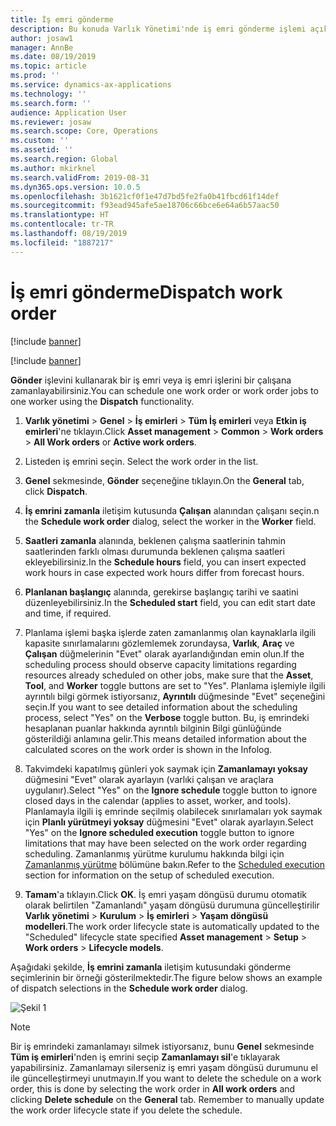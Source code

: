```yaml
---
title: İş emri gönderme
description: Bu konuda Varlık Yönetimi'nde iş emri gönderme işlemi açıklanmaktadır.
author: josaw1
manager: AnnBe
ms.date: 08/19/2019
ms.topic: article
ms.prod: ''
ms.service: dynamics-ax-applications
ms.technology: ''
ms.search.form: ''
audience: Application User
ms.reviewer: josaw
ms.search.scope: Core, Operations
ms.custom: ''
ms.assetid: ''
ms.search.region: Global
ms.author: mkirknel
ms.search.validFrom: 2019-08-31
ms.dyn365.ops.version: 10.0.5
ms.openlocfilehash: 3b1621cf0f1e47d7bd5fe2fa0b41fbcd61f14def
ms.sourcegitcommit: f93ead945afe5ae18706c66bce6e64a6b57aac50
ms.translationtype: HT
ms.contentlocale: tr-TR
ms.lasthandoff: 08/19/2019
ms.locfileid: "1887217"
---
```

# <a name="dispatch-work-order"></a><span data-ttu-id="56ae6-103">İş emri gönderme</span><span class="sxs-lookup"><span data-stu-id="56ae6-103">Dispatch work order</span></span>

[!include [banner](../../includes/banner.md)]

[!include [banner](../../includes/preview-banner.md)]

<span data-ttu-id="56ae6-104">**Gönder** işlevini kullanarak bir iş emri veya iş emri işlerini bir çalışana zamanlayabilirsiniz.</span><span class="sxs-lookup"><span data-stu-id="56ae6-104">You can schedule one work order or work order jobs to one worker using the **Dispatch** functionality.</span></span>

1. <span data-ttu-id="56ae6-105">**Varlık yönetimi** > **Genel** > **İş emirleri** > **Tüm İş emirleri** veya **Etkin iş emirleri**'ne tıklayın.</span><span class="sxs-lookup"><span data-stu-id="56ae6-105">Click **Asset management** > **Common** > **Work orders** > **All Work orders** or **Active work orders**.</span></span>

2. <span data-ttu-id="56ae6-106">Listeden iş emrini seçin. </span><span class="sxs-lookup"><span data-stu-id="56ae6-106">Select the work order in the list.</span></span>

3. <span data-ttu-id="56ae6-107">**Genel** sekmesinde, **Gönder** seçeneğine tıklayın.</span><span class="sxs-lookup"><span data-stu-id="56ae6-107">On the **General** tab, click **Dispatch**.</span></span>

4. <span data-ttu-id="56ae6-108">**İş emrini zamanla** iletişim kutusunda **Çalışan** alanından çalışanı seçin.</span><span class="sxs-lookup"><span data-stu-id="56ae6-108">n the **Schedule work order** dialog, select the worker in the **Worker** field.</span></span>

5. <span data-ttu-id="56ae6-109">**Saatleri zamanla** alanında, beklenen çalışma saatlerinin tahmin saatlerinden farklı olması durumunda beklenen çalışma saatleri ekleyebilirsiniz.</span><span class="sxs-lookup"><span data-stu-id="56ae6-109">In the **Schedule hours** field, you can insert expected work hours in case expected work hours differ from forecast hours.</span></span>

6. <span data-ttu-id="56ae6-110">**Planlanan başlangıç** alanında, gerekirse başlangıç tarihi ve saatini düzenleyebilirsiniz.</span><span class="sxs-lookup"><span data-stu-id="56ae6-110">In the **Scheduled start** field, you can edit start date and time, if required.</span></span>

7. <span data-ttu-id="56ae6-111">Planlama işlemi başka işlerde zaten zamanlanmış olan kaynaklarla ilgili kapasite sınırlamalarını gözlemlemek zorundaysa, **Varlık**, **Araç** ve **Çalışan** düğmelerinin "Evet" olarak ayarlandığından emin olun.</span><span class="sxs-lookup"><span data-stu-id="56ae6-111">If the scheduling process should observe capacity limitations regarding resources already scheduled on other jobs, make sure that the **Asset**, **Tool**, and **Worker** toggle buttons are set to "Yes".</span></span> <span data-ttu-id="56ae6-112">Planlama işlemiyle ilgili ayrıntılı bilgi görmek istiyorsanız, **Ayrıntılı** düğmesinde "Evet" seçeneğini seçin.</span><span class="sxs-lookup"><span data-stu-id="56ae6-112">If you want to see detailed information about the scheduling process, select "Yes" on the **Verbose** toggle button.</span></span> <span data-ttu-id="56ae6-113">Bu, iş emrindeki hesaplanan puanlar hakkında ayrıntılı bilginin Bilgi günlüğünde gösterildiği anlamına gelir.</span><span class="sxs-lookup"><span data-stu-id="56ae6-113">This means detailed information about the calculated scores on the work order is shown in the Infolog.</span></span>

8. <span data-ttu-id="56ae6-114">Takvimdeki kapatılmış günleri yok saymak için **Zamanlamayı yoksay** düğmesini "Evet" olarak ayarlayın (varlıki çalışan ve araçlara uygulanır).</span><span class="sxs-lookup"><span data-stu-id="56ae6-114">Select "Yes" on the **Ignore schedule** toggle button to ignore closed days in the calendar (applies to asset, worker, and tools).</span></span> <span data-ttu-id="56ae6-115">Planlamayla ilgili iş emrinde seçilmiş olabilecek sınırlamaları yok saymak için **Planlı yürütmeyi yoksay** düğmesini "Evet" olarak ayarlayın.</span><span class="sxs-lookup"><span data-stu-id="56ae6-115">Select "Yes" on the **Ignore scheduled execution** toggle button to ignore limitations that may have been selected on the work order regarding scheduling.</span></span> <span data-ttu-id="56ae6-116">Zamanlanmış yürütme kurulumu hakkında bilgi için [Zamanlanmış yürütme](../setup-for-work-orders/scheduled-execution.md) bölümüne bakın.</span><span class="sxs-lookup"><span data-stu-id="56ae6-116">Refer to the [Scheduled execution](../setup-for-work-orders/scheduled-execution.md) section for information on the setup of scheduled execution.</span></span>

9. <span data-ttu-id="56ae6-117">**Tamam**'a tıklayın.</span><span class="sxs-lookup"><span data-stu-id="56ae6-117">Click **OK**.</span></span> <span data-ttu-id="56ae6-118">İş emri yaşam döngüsü durumu otomatik olarak belirtilen "Zamanlandı" yaşam döngüsü durumuna güncelleştirilir **Varlık yönetimi** > **Kurulum** > **İş emirleri** > **Yaşam döngüsü modelleri**.</span><span class="sxs-lookup"><span data-stu-id="56ae6-118">The work order lifecycle state is automatically updated to the "Scheduled" lifecycle state specified **Asset management** > **Setup** > **Work orders** > **Lifecycle models**.</span></span>

<span data-ttu-id="56ae6-119">Aşağıdaki şekilde, **İş emrini zamanla** iletişim kutusundaki gönderme seçimlerinin bir örneği gösterilmektedir.</span><span class="sxs-lookup"><span data-stu-id="56ae6-119">The figure below shows an example of dispatch selections in the **Schedule work order** dialog.</span></span>

![Şekil 1](media/04-work-order-scheduling.png)

>[!NOTE]
><span data-ttu-id="56ae6-121">Bir iş emrindeki zamanlamayı silmek istiyorsanız, bunu **Genel** sekmesinde **Tüm iş emirleri**'nden iş emrini seçip **Zamanlamayı sil**'e tıklayarak yapabilirsiniz. Zamanlamayı silerseniz iş emri yaşam döngüsü durumunu el ile güncelleştirmeyi unutmayın.</span><span class="sxs-lookup"><span data-stu-id="56ae6-121">If you want to delete the schedule on a work order, this is done by selecting the work order in **All work orders** and clicking **Delete schedule** on the **General** tab. Remember to manually update the work order lifecycle state if you delete the schedule.</span></span>

